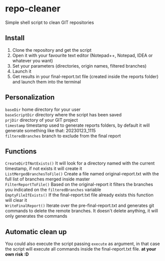 # repo-cleaner
Simple shell script to clean GIT repositories

## Install
1. Clone the repository and get the script
2. Open it with your favourite text editor (Notepad++, Notepad, IDEA or whatever you want)
3. Set your parameters (directories, origin names, filtered branches)
4. Launch it
5. Get results in your final-report.txt file (created inside the reports folder) and launch them into the terminal

## Personalization
`baseDir` home directory for your user <br>
`baseScriptDir` directory where the script has been saved <br>
`prjDir` directory of your GIT project <br>
`timestamp` timestamp used to generate reports folders, by default it will generate something like that: 20230123_1115 <br>
`filteredBranches` branch to exclude from the final report

## Functions
`CreateDirIfNotExists()` It will look for a directory named with the current timestamp, if not exists it will create it <br>
`ListMergedBranchesToFile()` Create a file named original-report.txt with the full list of branches merged inside master <br>
`FilterReportToFile()` Based on the original-report it filters the branches you indicated on the `filteredBranches` variable <br>
`EmptyFileIfExists()` If the final-report.txt file already exists this function will clear it <br>
`WriteFinalReport()` Iterate over the pre-final-report.txt and generates git commands to delete the remote branches. It doesn't delete anything, it will only generates the commands

## Automatic clean up
You could also execute the script passing `execute` as argument, in that case the script will execute all commands inside the final-report.txt file. **at your own risk :D**
